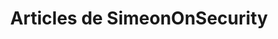 ---
title: "Articles de SimeonOnSecurity"
description: "Votre guide personnel de la cybersécurité, de l'informatique et de l'automatisation. Explorez des articles instructifs, des expériences personnelles et des conseils d'experts pour un monde numérique sécurisé."
tags: ["conseils de cybersécurité", "techniques d'automatisation", "sécurité réseau", "confidentialité des données", "sécurité informatique", "prévention du piratage", "codage sécurisé", "infrastructure réseau", "médecine légale numérique", "sécurité cloud", "renseignements sur les menaces cybernétiques", "intervention en cas d'incident", "évaluation des vulnérabilités", "tests de pénétration", "gestion des identités", "sensibilisation à la sécurité", "analyse de logiciels malveillants", "cryptage des données", "configuration du pare-feu", "développement web sécurisé", "surveillance réseau", "cadres de cybersécurité", "sécurité IoT", "sécurité mobile", "prévention du phishing", "meilleures pratiques de cybersécurité", "chasse aux menaces", "défense contre l'ingénierie sociale", "contrôle d'accès", "segmentation réseau"]
---